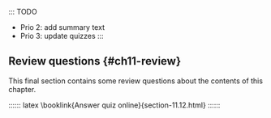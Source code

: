 
::: TODO
- Prio 2: add summary text
- Prio 3: update quizzes
:::

## Review questions {#ch11-review}

This final section contains some review questions about the contents of this chapter.

:::::: latex
\booklink{Answer quiz online}{section-11.12.html}
::::::
